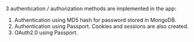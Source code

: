 3 authentication / authorization methods are implemented in the app:

1. Authentication using MD5 hash for password stored in MongoDB.
2. Authentication using Passport. Cookies and sessions are also created.
3. OAuth2.0 using Passport.
